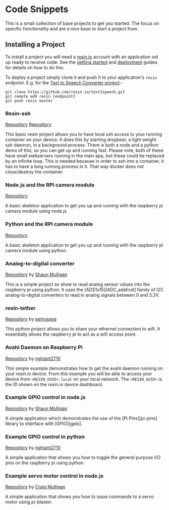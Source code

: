# Code Snippets

This is a small collection of base projects to get you started. The focus on specific functionality and are a nice base to start a project from.

## Installing a Project

To install a project you will need a [resin.io][resin] account with an
application set up ready to receive code. See the
[getting started][getting-started] and [deployment][deploy] guides for details
on how to do this.

To deploy a project simply clone it and push it to your application's `resin`
endpoint. E.g. for the [Text to Speech Converter project][text2speech]:-

```
git clone https://github.com/resin-io/text2speech.git
git remote add resin [endpoint]
git push resin master
```


### Resin-ssh

[Repository][resin-ssh]
[Repository][resin-ssh-node]

This basic resin project allows you to have local ssh access to your running container on your device. It does this by starting dropbear, a light weight ssh daemon, in a background process. There is both a node and a python demo of this, so you can get up and running fast. Please note, both of these have small webservers running in the main app, but these could be replaced by an infinite loop. This is needed because in order to ssh into a container, it has to have a long running process in it. That way docker does not close/destroy the container.

### Node.js and the RPI camera module
[Repository][picamera-node]

A basic skeleton application to get you up and running with the raspberry pi camera module using node.js

### Python and the RPI camera module
[Repository][picamera-py]

A basic skeleton application to get you up and running with the raspberry pi camera module using python.

### Analog-to-digital converter

[Repository][ADC_py] by [Shaun Mulligan][shaun-mulligan]

This is a simple project so show to read analog sensor values into the raspberry pi using python. It uses the [ADS1x15][ADC_adafruit] family of I2C analog-to-digital converters to read in analog signals between 0 and 3.3V.

### resin-tether

[Repository][resin-tether] by [petrosagg][petrosagg]

This python project allows you to share your ethernet connection to wifi. It essentially allows the raspberry pi to act as a wifi access point.

### Avahi Daemon on Raspberry Pi

[Repository][avahi-example] by [nghiant2710][nghiant2710]

This simple example demonstrates how to get the avahi daemon running on your resin.io device. From this example you will be able to access your device from `<RESIN_UUID>.local` on your local network. The `<RESIN_UUID>` is the ID shown on the resin.io device dashboard.

### Example GPIO control in node.js

[Repository][example-pi-pins] by [Shaun Mulligan][shaun-mulligan]

A simple application which demonstrates the use of the [Pi Pins][pi-pins]
library to interface with [GPIO][gpio].

### Example GPIO control in python

[Repository][py-gpio] by [nghiant2710][nghiant2710]

A simple application that shows you how to toggle the general purpose I/O pins on the raspberry pi using python.

### Example servo motor control in node.js

[Repository][servo-motor-node] by [Craig Mulligan][craig-mulligan]

A simple application that shows you how to issue commands to a servo motor using pi-blaster.


<!-- ###Code Snippets Links -->

[py-gpio]:https://github.com/nghiant2710/resin-rpi-gpio-sample-with-python
[picamera-node]:https://github.com/resin-io-projects/resin-rpi-nodejs-picamera.git
[picamera-py]:https://github.com/resin-io-projects/resin-rpi-python-picamera.git
[ADC_py]:https://github.com/shaunmulligan/resin-rpi-py-ADC
[resin-tether]:https://github.com/petrosagg/resin-tether
[example-pi-pins]:https://github.com/shaunmulligan/basic-gpio
[avahi-example]:https://github.com/nghiant2710/avahi-example
[resin-ssh]:https://github.com/resin-io-projects/resin-ssh-python.git
[resin-ssh-node]:https://github.com/resin-io-projects/ssh-node
[text2speech]:https://github.com/resin-io/text2speech
[servo-motor-node]:https://github.com/craig-mulligan/resin-servo-node

<!-- ###Team Github name links -->

[shaun-mulligan]:https://github.com/shaunmulligan
[craig-mulligan]:https://github.com/craig-mulligan
[aleksis]:https://github.com/abresas/
[lifeeth]:https://bitbucket.org/lifeeth/
[alex]:https://github.com/alexandrosm
[petrosagg]:https://github.com/petrosagg
[nghiant2710]:https://github.com/nghiant2710

<!-- ###general -->
[deploy]:/pages/using/deployment.md
[getting-started]:/pages/installing/gettingStarted.md
[resin]:https://resin.io
